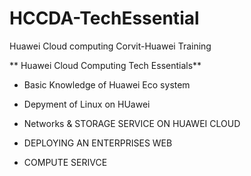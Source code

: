 # HCCDA-TechEssential
Huawei Cloud computing Corvit-Huawei Training

** Huawei Cloud Computing Tech Essentials**

- Basic Knowledge of Huawei Eco system

- Depyment of Linux on HUawei

- Networks & STORAGE SERVICE ON HUAWEI CLOUD

- DEPLOYING AN ENTERPRISES WEB

- COMPUTE SERIVCE
